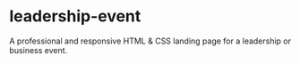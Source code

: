 # leadership-event
A professional and responsive HTML &amp; CSS landing page for a leadership or business event.
